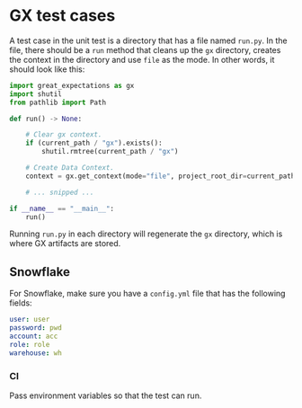 # GX test cases

A test case in the unit test is a directory that has a file named `run.py`. In the file, there should be a `run` method that cleans up the `gx` directory, creates the context in the directory and use `file` as the mode. In other words, it should look like this:

```python
import great_expectations as gx
import shutil
from pathlib import Path

def run() -> None:

    # Clear gx context.
    if (current_path / "gx").exists():
        shutil.rmtree(current_path / "gx")

    # Create Data Context.
    context = gx.get_context(mode="file", project_root_dir=current_path)

    # ... snipped ...

if __name__ == "__main__":
    run()
```

Running `run.py` in each directory will regenerate the `gx` directory, which is where GX artifacts are stored.

## Snowflake

For Snowflake, make sure you have a `config.yml` file that has the following fields:

```yaml
user: user
password: pwd
account: acc
role: role
warehouse: wh
```

### CI

Pass environment variables so that the test can run.
